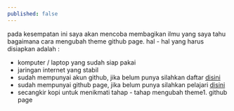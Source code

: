 ```yaml
---
published: false
---
```


pada kesempatan ini saya akan mencoba membagikan ilmu yang saya tahu bagaimana cara mengubah theme github page.
hal - hal yang harus disiapkan adalah :
- komputer / laptop yang sudah siap pakai
- jaringan internet yang stabil
- sudah mempunyai akun github, jika belum punya silahkan daftar [disini](https://github.com/)
- sudah mempunyai github page, jika belum punya silahkan pelajari [disini](http://adnilriza.github.io/Membuat-Github-Page/)
- secangkir kopi untuk menikmati tahap - tahap mengubah theme1. github page
